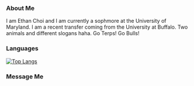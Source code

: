 ### About Me
<div>
  I am Ethan Choi and I am currently a sophmore at the University of Maryland. I am a recent transfer coming from the University at Buffalo. Two animals and different slogans haha. Go Terps! Go Bulls! 
</div>

### Languages

[![Top Langs](https://github-readme-stats.vercel.app/api/top-langs/?username=ethanhchoi&layout=pie)](https://github.com/ethanhchoi/github-readme-stats)

### Message Me
<!--
**ethanhchoi/ethanhchoi** is a ✨ _special_ ✨ repository because its `README.md` (this file) appears on your GitHub profile.
Here are some ideas to get you started:
- 🔭 I’m currently working on ...
- 🌱 I’m currently learning ...
- 👯 I’m looking to collaborate on ...
- 🤔 I’m looking for help with ...
- 💬 Ask me about ...
- 📫 How to reach me: ...
- 😄 Pronouns: ...
- ⚡ Fun fact: ...
-->
